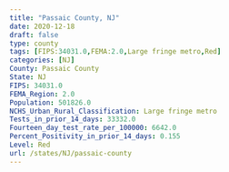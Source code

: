 ```yaml
---
title: "Passaic County, NJ"
date: 2020-12-18
draft: false
type: county
tags: [FIPS:34031.0,FEMA:2.0,Large fringe metro,Red]
categories: [NJ]
County: Passaic County
State: NJ
FIPS: 34031.0
FEMA_Region: 2.0
Population: 501826.0
NCHS_Urban_Rural_Classification: Large fringe metro
Tests_in_prior_14_days: 33332.0
Fourteen_day_test_rate_per_100000: 6642.0
Percent_Positivity_in_prior_14_days: 0.155
Level: Red
url: /states/NJ/passaic-county
---
```



